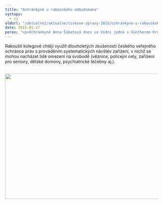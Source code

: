 ```yaml
---
title: "Ochránkyně u rakouského ombudsmana"
vystupy:
  - tz
oldUrl: "/aktualne2/aktualne/tiskove-zpravy-2015/ochrankyne-u-rakouskeho-ombudsmana/"
date: 2015-01-27
perex: "<p>Ochránkyně Anna Šabatová dnes ve Vídni jedná s Güntherem Kräuterem, jedním ze tří rakouských ombudsmanů. Rakousko projevilo zájem spolupracovat s českou ombudsmankou v oblasti ochrany práv osob omezených na svobodě a prevence špatného zacházení.</p>"
---
```


<!-- imported from the old website -->

<p>Rakouští kolegové chtějí využít dlouholetých zkušeností českého veřejného ochránce práv s prováděním systematických návštěv zařízení, v nichž se mohou nacházet lidé omezeni na svobodě (věznice, policejní cely, zařízení pro seniory, dětské domovy, psychiatrické léčebny aj.). </p><p><br /><img src="/uploads-import/uploads/RTEmagicC_2015-01-27_rakousko01w.jpg.jpg" height="412" width="626" alt="" /></p>
